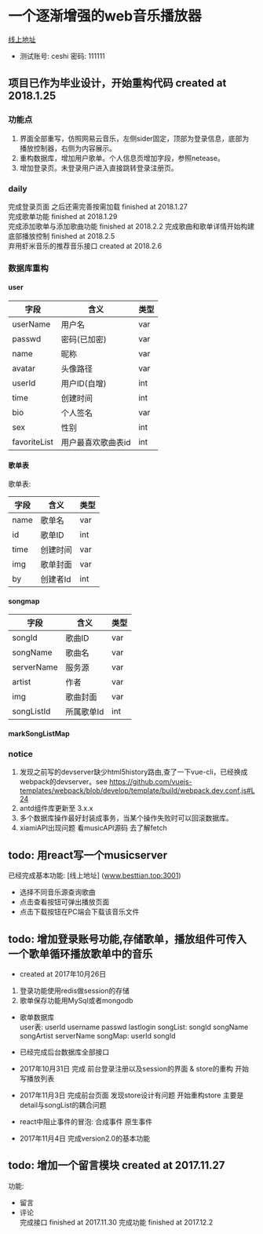 # 一个逐渐增强的web音乐播放器
[线上地址](www.besttian.top:3001)  
- 测试账号: ceshi  密码: 111111
## 项目已作为毕业设计，开始重构代码 created at 2018.1.25 
### 功能点  
1. 界面全部重写，仿照网易云音乐，左侧sider固定，顶部为登录信息，底部为播放控制器，右侧为内容展示。
2. 重构数据库，增加用户歌单。个人信息页增加字段，参照netease。
3. 增加登录页。未登录用户进入直接跳转登录注册页。 
### daily
完成登录页面 之后还需完善按需加载 finished at 2018.1.27  
完成歌单功能 finished at 2018.1.29  
完成添加歌单与添加歌曲功能 finished at 2018.2.2
完成歌曲和歌单详情开始构建底部播放控制 finished at 2018.2.5  
弃用虾米音乐的推荐音乐接口 created at 2018.2.6
### 数据库重构
#### user  
字段|含义|类型
-|-|-|
userName|用户名|var
passwd|密码(已加密)|var
name|昵称|var
avatar|头像路径|var
userId|用户ID(自增)|int
time|创建时间|int
bio|个人签名|var
sex|性别|int
favoriteList|用户最喜欢歌曲表id|int
#### 歌单表
歌单表:  

字段|含义|类型
-|-|-|
name|歌单名|var|
id|歌单ID|int|
time|创建时间|var|
img|歌单封面|var|
by|创建者Id|int|
#### songmap
字段|含义|类型
-|-|-|
songId|歌曲ID|var|
songName|歌曲名|var|
serverName|服务源|var|
artist|作者|var|
img|歌曲封面|var|
songListId|所属歌单Id|int|
#### markSongListMap
### notice  
1. 发现之前写的devserver缺少html5history路由,查了一下vue-cli，已经换成webpack的devserver。see https://github.com/vuejs-templates/webpack/blob/develop/template/build/webpack.dev.conf.js#L24
2. antd组件库更新至 3.x.x  
3. 多个数据库操作最好封装成事务，当某个操作失败时可以回滚数据库。  
4. xiamiAPI出现问题 看musicAPI源码 去了解fetch
## todo: 用react写一个musicserver  
已经完成基本功能: [线上地址] (www.besttian.top:3001)
- 选择不同音乐源查询歌曲
- 点击查看按钮可弹出播放页面
- 点击下载按钮在PC端会下载该音乐文件
## todo: 增加登录账号功能,存储歌单，播放组件可传入一个歌单循环播放歌单中的音乐 
- created at 2017年10月26日
1. 登录功能使用redis做session的存储
2. 歌单保存功能用MySql或者mongodb  
- 歌单数据库  
user表: userId username passwd lastlogin
songList: songId songName songArtist serverName
songMap: userId songId

- 已经完成后台数据库全部接口
- 2017年10月31日 完成  前台登录注册以及session的界面 & store的重构 开始写播放列表
- 2017年11月3日 完成前台页面 发现store设计有问题  开始重构store  主要是detail与songList的耦合问题 
- react中阻止事件的冒泡:  合成事件   原生事件  
- 2017年11月4日 完成version2.0的基本功能  
## todo: 增加一个留言模块 created at 2017.11.27  
功能:  
- 留言  
- 评论  
完成接口 finished at 2017.11.30
完成功能 finished at 2017.12.2  
